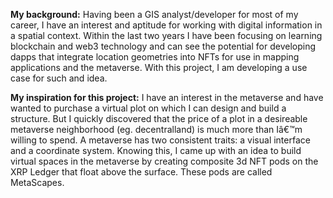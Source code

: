 **﻿My background:**  Having been a GIS analyst/developer for most of my career, I have an interest and aptitude for working with digital information in a spatial context.  Within the last two years I have been focusing on learning blockchain and web3 technology and can see the potential for developing dapps that integrate location geometries into NFTs for use in mapping applications and the metaverse.  With this project, I am developing a use case for such and idea.

**My inspiration for this project:**  I have an interest in the metaverse and have wanted to purchase a virtual plot on which I can design and build a structure.  But I quickly discovered that the price of a plot in a desireable metaverse neighborhood (eg. decentralland) is much more than Iâ€™m willing to spend.  A metaverse has two consistent traits: a visual interface and a coordinate system.  Knowing this, I came up with an idea to build virtual spaces in the metaverse by creating composite 3d NFT pods on the XRP Ledger that float above the surface.  These pods are called MetaScapes.
